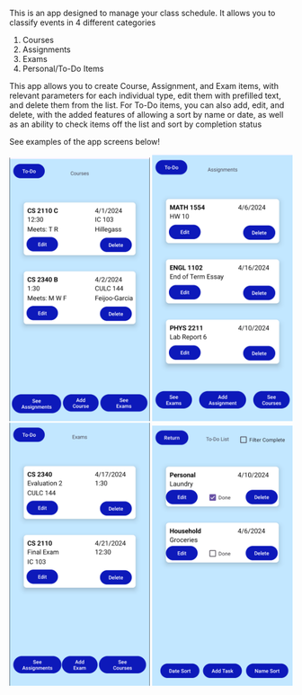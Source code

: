 This is an app designed to manage your class schedule. It allows you to classify events in 4 different categories
1. Courses
2. Assignments
3. Exams
4. Personal/To-Do Items

This app allows you to create Course, Assignment, and Exam items, with relevant parameters for each individual type, edit them with prefilled text, and delete them from the list.
For To-Do items, you can also add, edit, and delete, with the added features of allowing a sort by name or date, as well as an ability to check items off the list and sort by completion status

See examples of the app screens below!

<img src="https://github.com/matthewhogan22/Class-Scheduler-App/blob/main/Courses%20Example.png?raw=true" width="250"> <img src="https://github.com/matthewhogan22/Class-Scheduler-App/blob/main/Assignments%20Example.png?raw=true" width="250"> <img src= "https://github.com/matthewhogan22/Class-Scheduler-App/blob/main/Exams%20Example.png?raw=true" width="250"> <img src= "https://github.com/matthewhogan22/Class-Scheduler-App/blob/main/To-Do%20Example.png?raw=true" width="250"> 
